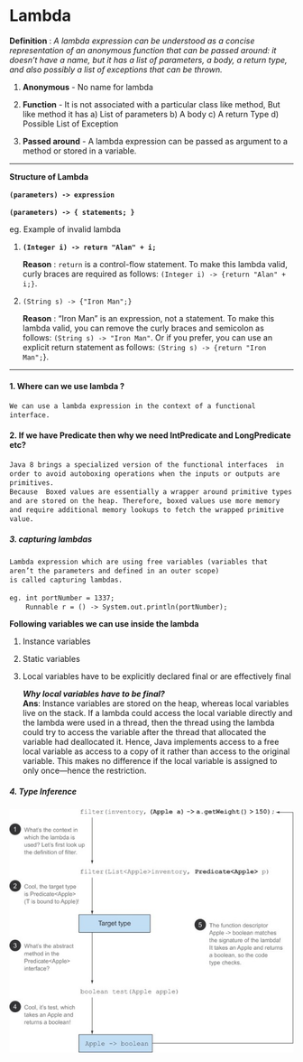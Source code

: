 # **Lambda**

**Definition** : _A lambda expression can be understood as a concise representation of an anonymous function that can be passed around: it doesn’t have a name, but it has a list of parameters, a body, a return type, and also possibly a list of exceptions that can be thrown._

1. **Anonymous** - No name for lambda

2. **Function** - It is not associated with a particular class like method, But like method it has
                    a) List of parameters
                    b) A body
                    c) A return Type
                    d) Possible List of Exception
                    
3.  **Passed around**  -   A lambda expression can be passed as argument to a method or stored in a variable.    


---------------------------------------------------------------

**Structure of Lambda**

**`(parameters) -> expression`**

**`(parameters) -> { statements; }`**

eg. Example of invalid lambda

1. **`(Integer i) -> return "Alan" + i;`**

   **Reason** : `return` is a control-flow statement. To make this lambda valid, curly braces are required as follows: `(Integer i) -> {return "Alan" + i;}`.
   
2. `(String s) -> {"Iron Man";}`

    **Reason** :  “Iron Man” is an expression, not a statement. To make this lambda valid, you can remove the curly braces and semicolon as follows: `(String s) -> "Iron Man"`. Or if you prefer, you can use an explicit return statement as follows: `(String s) -> {return "Iron Man";`}.
    

---------------------------------------------------------------------------------------------------------------------------------------------------------------------------------------------------------------------------

#### **1. Where can we use lambda ?**

    We can use a lambda expression in the context of a functional interface.
   

#### **2. If we have Predicate<T> then why we need IntPredicate and LongPredicate etc?**

    Java 8 brings a specialized version of the functional interfaces  in order to avoid autoboxing operations when the inputs or outputs are primitives. 
    Because  Boxed values are essentially a wrapper around primitive types and are stored on the heap. Therefore, boxed values use more memory and require additional memory lookups to fetch the wrapped primitive value.
    

##### **3. capturing lambdas**

    Lambda expression which are using free variables (variables that aren’t the parameters and defined in an outer scope)
    is called capturing lambdas.
    
    eg. int portNumber = 1337;
        Runnable r = () -> System.out.println(portNumber);
        
**Following variables we can use inside the lambda**
1. Instance variables
2. Static variables
3. Local variables have to be explicitly declared final or are effectively final
    
    **_Why local variables have to be final?_**  
    **Ans**: Instance variables are stored on the heap, whereas local variables live on the stack. If a lambda could access 
         the local variable directly and the lambda were used in a thread, then the thread using the lambda could try to 
         access the variable after the thread that allocated the variable had deallocated it. Hence, Java implements access 
         to a free local variable as access to a copy of it rather than access to the original variable. This makes no 
         difference if the local variable is assigned to only once—hence the restriction.


##### **4. Type Inference**

![Image of Type Inference](https://github.com/mdtausifahmad/Java8/blob/master/src/lambda/typechecking.jpg)
